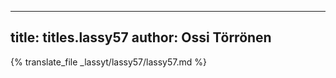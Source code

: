 
---
title: titles.lassy57
author: Ossi Törrönen
---
{% translate_file _lassyt/lassy57/lassy57.md %}